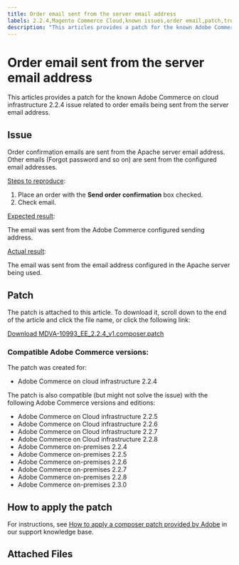 ```yaml
---
title: Order email sent from the server email address
labels: 2.2.4,Magento Commerce Cloud,known issues,order email,patch,troubleshooting,Adobe Commerce,cloud infrastructure,on-premises
description: "This articles provides a patch for the known Adobe Commerce on cloud infrastructure 2.2.4 issue related to order emails being sent from the server email address."
---
```


# Order email sent from the server email address

This articles provides a patch for the known Adobe Commerce on cloud infrastructure 2.2.4 issue related to order emails being sent from the server email address.

## Issue

Order confirmation emails are sent from the Apache server email address. Other emails (Forgot password and so on) are sent from the configured email addresses.

<ins>Steps to reproduce</ins>:

1. Place an order with the **Send order confirmation** box checked.
1. Check email.

<ins>Expected result</ins>:

The email was sent from the Adobe Commerce configured sending address.

<ins>Actual result</ins>:

The email was sent from the email address configured in the Apache server being used.

## Patch

The patch is attached to this article. To download it, scroll down to the end of the article and click the file name, or click the following link:

 [Download MDVA-10993\_EE\_2.2.4\_v1.composer.patch](assets/MDVA-10993_EE_2.2.4_v1.composer.patch.zip)

### Compatible Adobe Commerce versions:

The patch was created for:

* Adobe Commerce on cloud infrastructure 2.2.4

The patch is also compatible (but might not solve the issue) with the following Adobe Commerce versions and editions:

* Adobe Commerce on Cloud infrastructure 2.2.5
* Adobe Commerce on Cloud infrastructure 2.2.6
* Adobe Commerce on Cloud infrastructure 2.2.7
* Adobe Commerce on Cloud infrastructure 2.2.8
* Adobe Commerce on-premises 2.2.4
* Adobe Commerce on-premises 2.2.5
* Adobe Commerce on-premises 2.2.6
* Adobe Commerce on-premises 2.2.7
* Adobe Commerce on-premises 2.2.8
* Adobe Commerce on-premises 2.3.0

## How to apply the patch

For instructions, see [How to apply a composer patch provided by Adobe](https://support.magento.com/hc/en-us/articles/360028367731) in our support knowledge base.

## Attached Files
